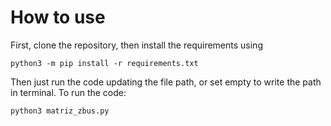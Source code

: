 # How to use

First, clone the repository, then install the requirements using

```
python3 -m pip install -r requirements.txt
```

Then just run the code updating the file path, or set empty to write the path in terminal. To run the code:

```
python3 matriz_zbus.py
```
